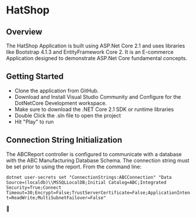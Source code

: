 # HatShop

## Overview

The HatShop Application is built using ASP.Net Core 2.1 and uses libraries like Bootstrap 4.1.3 and EntityFramework Core 2.  It is an E-commerce Application designed to demonstrate ASP.Net Core fundamental concepts.

## Getting Started
- Clone the application from GitHub.
- Download and Install Visual Studio Community and Configure for the DotNetCore Development workspace.
- Make sure to download the .NET Core 2.1 SDK or runtime libraries
- Double Click the .sln file to open the project
- Hit "Play" to run

## Connection String Initialization

The ABCReport controller is configured to communicate with a database with the ABC Manufacturing Database Schema.  The connection string must be set prior to using the report.  From the command line:

`dotnet user-secrets set "ConnectionStrings:ABCConnection" "Data Source=(localdb)\\MSSQLLocalDB;Initial Catalog=ABC;Integrated Security=True;Connect Timeout=30;Encrypt=False;TrustServerCertificate=False;ApplicationIntent=ReadWrite;MultiSubnetFailover=False"`

💯 

